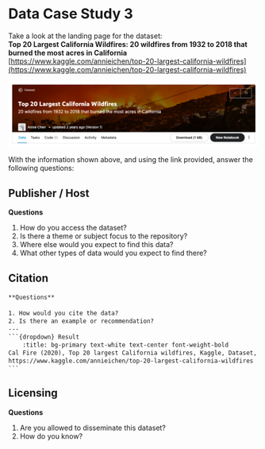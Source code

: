 # Data Case Study 3

Take a look at the landing page for the dataset:<br>
**Top 20 Largest California Wildfires: 20 wildfires from 1932 to 2018 that burned the most acres in California** <br>
[https://www.kaggle.com/annieichen/top-20-largest-california-wildfires](https://www.kaggle.com/annieichen/top-20-largest-california-wildfires)

![kaggle wildfire](./images/kaggle_wildfire.png)

With the information shown above, and using the link provided, answer the following questions:

## Publisher / Host

**Questions**

1. How do you access the dataset? 
2. Is there a theme or subject focus to the repository?
3. Where else would you expect to find this data?
4. What other types of data would you expect to find there?

## Citation

````{panels}
**Questions**

1. How would you cite the data?
2. Is there an example or recommendation?
---
```{dropdown} Result
    :title: bg-primary text-white text-center font-weight-bold
Cal Fire (2020), Top 20 largest California wildfires, Kaggle, Dataset, https://www.kaggle.com/annieichen/top-20-largest-california-wildfires
```
````

## Licensing

**Questions**

1. Are you allowed to disseminate this dataset?
2. How do you know?